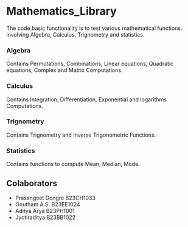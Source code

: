 # Mathematics_Library

The code basic functionality is to test various mathematical functions. involving Algebra, Calculus, Trignometry and statistics.

### Algebra

Contains Permutations, Combinations, Linear equations, Quadratic equations, Complex and Matrix Computations.

### Calculus

Contains Integration, Differentiation, Exponential and logarithms Computations.

### Trignometry

Contains Trignometry and Inverse Trigonometric Functions.

### Statistics

Contains functions to compute Mean, Median, Mode.

## Colaborators

- Prasangeet Dongre B23CH1033
- Goutham A.S. B23EE1024
- Aditya Arya B23PH1001
- Jyotiraditya B23BB1022
